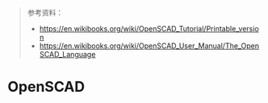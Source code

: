 > 参考资料：
>
> - https://en.wikibooks.org/wiki/OpenSCAD_Tutorial/Printable_version
> - https://en.wikibooks.org/wiki/OpenSCAD_User_Manual/The_OpenSCAD_Language

# OpenSCAD

